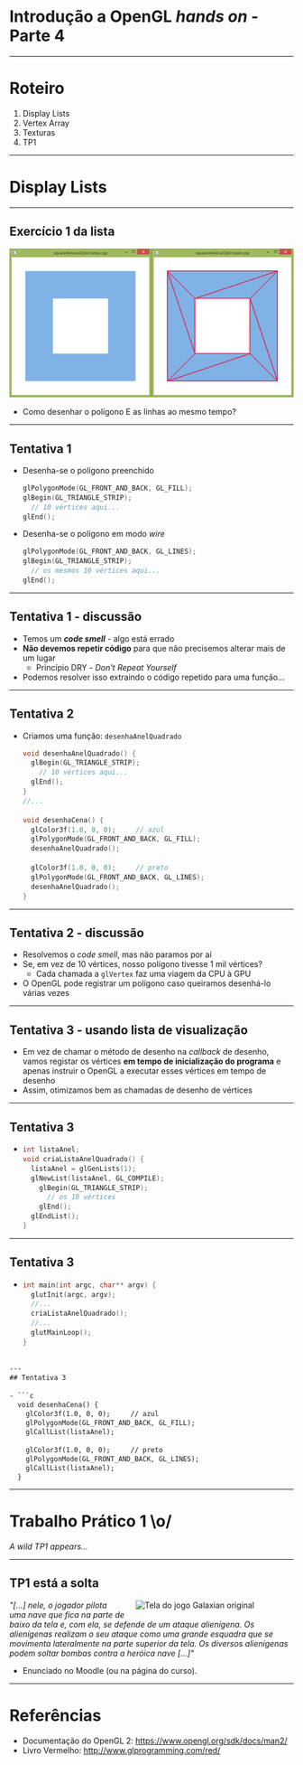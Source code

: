 # Introdução a OpenGL **_hands on_** - Parte 4

---
# Roteiro

1. Display Lists
1. Vertex Array
1. Texturas
1. TP1

---
# Display Lists

---
## Exercício 1 da lista

![](../../images/display-lists.png)

- Como desenhar o polígono E as linhas ao mesmo tempo?
---
## Tentativa 1

- Desenha-se o polígono preenchido
  ```c
  glPolygonMode(GL_FRONT_AND_BACK, GL_FILL);
  glBegin(GL_TRIANGLE_STRIP);
    // 10 vértices aqui...
  glEnd();
  ```
- Desenha-se o polígono em modo _wire_
  ```c
  glPolygonMode(GL_FRONT_AND_BACK, GL_LINES);
  glBegin(GL_TRIANGLE_STRIP);
    // os mesmos 10 vértices aqui...
  glEnd();
  ```

---
## Tentativa 1 - discussão

- Temos um **_code smell_** - algo está errado
- **Não devemos repetir código** para que não precisemos alterar mais de um
  lugar
  - Princípio DRY - _Don't Repeat Yourself_
- Podemos resolver isso extraindo o código repetido para uma função...

---
## Tentativa 2

- Criamos uma função: `desenhaAnelQuadrado`
  ```c
  void desenhaAnelQuadrado() {
    glBegin(GL_TRIANGLE_STRIP);
      // 10 vértices aqui...
    glEnd();
  }
  //...

  void desenhaCena() {
    glColor3f(1.0, 0, 0);     // azul
    glPolygonMode(GL_FRONT_AND_BACK, GL_FILL);
    desenhaAnelQuadrado();

    glColor3f(1.0, 0, 0);     // preto
    glPolygonMode(GL_FRONT_AND_BACK, GL_LINES);
    desenhaAnelQuadrado();
  }
  ```

---
## Tentativa 2 - discussão

- Resolvemos o _code smell_, mas não paramos por aí
- Se, em vez de 10 vértices, nosso polígono tivesse 1 mil vértices?
  - Cada chamada a `glVertex` faz uma viagem da CPU à GPU
- O OpenGL pode registrar um polígono caso queiramos desenhá-lo várias vezes

---
## Tentativa 3 - usando **lista de visualização**

- Em vez de chamar o método de desenho na _callback_ de desenho, vamos registar
  os vértices **em tempo de inicialização do programa** e apenas instruir o
  OpenGL a executar esses vértices em tempo de desenho
- Assim, otimizamos bem as chamadas de desenho de vértices

---
## Tentativa 3

- ```c
  int listaAnel;
  void criaListaAnelQuadrado() {
  	listaAnel = glGenLists(1);
  	glNewList(listaAnel, GL_COMPILE);
      glBegin(GL_TRIANGLE_STRIP);
        // os 10 vértices
      glEnd();
  	glEndList();
  }
  ```
---
## Tentativa 3

- ```c
  int main(int argc, char** argv) {
    glutInit(argc, argv);
    //...
    criaListaAnelQuadrado();
    //...
    glutMainLoop();
  }
```

---
## Tentativa 3

- ```c
  void desenhaCena() {
    glColor3f(1.0, 0, 0);     // azul
    glPolygonMode(GL_FRONT_AND_BACK, GL_FILL);
    glCallList(listaAnel);

    glColor3f(1.0, 0, 0);     // preto
    glPolygonMode(GL_FRONT_AND_BACK, GL_LINES);
    glCallList(listaAnel);
  }
  ```

---
# Trabalho Prático 1 \o/

_A wild TP1 appears..._

---
## TP1 está a solta

<img alt="Tela do jogo Galaxian original" src="../../images/galaxian-original.png"
  style="float: right; width: 280px; margin: 0 0 5px 20px">
_"[...] nele, o jogador pilota uma nave que fica na parte de baixo da tela e,
com ela, se defende de um ataque alienígena. Os alienígenas realizam o seu
ataque como uma grande esquadra que se movimenta lateralmente na parte
superior da tela. Os diversos alienígenas podem soltar bombas contra a heróica
nave [...]"_

- Enunciado no Moodle (ou na página do curso).

---
# Referências

- Documentação do OpenGL 2: https://www.opengl.org/sdk/docs/man2/
- Livro Vermelho: http://www.glprogramming.com/red/
